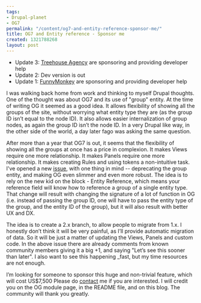```yaml
---
tags:
- Drupal-planet
- OG7
permalink: "/content/og7-and-entity-reference-sponsor-me/"
title: OG7 and Entity reference - Sponsor me
created: 1321788268
layout: post
---
```

<ul>
<li>Update 3: <a href="http://treehouseagency.com/">Treehouse Agency</a> are sponsoring and providing developer help</li>
<li>Update 2: Dev version is out</li>
<li>Update 1: <a href="http://funnymonkey.com/">FunnyMonkey</a> are sponsoring and providing developer help</li>
</ul>

I was walking back home from work and thinking to myself Drupal thoughts. One of the thought was about OG7 and its use of "group" entity. At the time of writing OG it seemed as a good idea. It allows flexibility of showing all the groups of the site, without worrying what entity type they are (as the group ID isn’t equal to the node ID).
It also allows easier internalization of group nodes, as again the group ID isn’t the node ID.
In a very Drupal like way, in the other side of the world, a day later fago was asking the same question.

After more than a year that OG7 is out, it seems that the flexibility of showing all the groups at once has a price in complexion. It makes Views require one more relationship. It makes Panels require one more relationship. It makes creating Rules and using tokens a non-intuitive task.
I've opened a new <a href="http://drupal.org/node/1342632">issue</a>, with one thing in mind -- deprecating the group entity, and making OG even slimmer and even more robust.
The idea is to rely on the new kid on the block - Entity Reference, which means your reference field will know how to reference a group of a single entity type. That change will result with changing the signature of a lot of function in OG (i.e. instead of passing the group ID, one will have to pass the entity type of the group, and the entity ID of the group), but it will also result with better UX and DX.

The idea is to create a 2.x branch, to allow people to migrate from 1.x. I honestly don’t think it will be very painful, as I’ll provide automatic migration of data. So it will be just a matter of updating the Views, Panels and custom code.
In the above issue there are already comments from known community members giving it a big +1, and saying "Let’s see this sooner than later". I also want to see this happening _fast, but my time resources are not enough.

I’m looking for someone to sponsor this huge and non-trivial feature, which will cost US$7,500
Please do <a href="/contact">contact</a> me if you are interested. I will credit you on the OG module page, in the README file, and on this blog. The community will thank you greatly.
